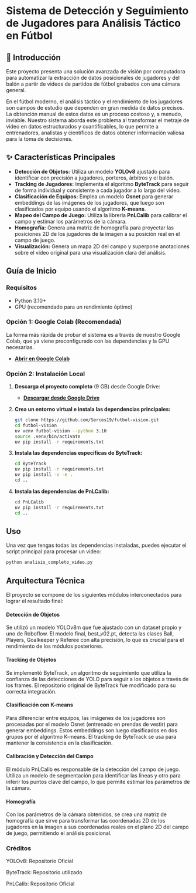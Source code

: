 # Sistema de Detección y Seguimiento de Jugadores para Análisis Táctico en Fútbol

## 📖 Introducción

Este proyecto presenta una solución avanzada de visión por computadora para automatizar la extracción de datos posicionales de jugadores y del balón a partir de videos de partidos de fútbol grabados con una cámara general.

En el fútbol moderno, el análisis táctico y el rendimiento de los jugadores son campos de estudio que dependen en gran medida de datos precisos. La obtención manual de estos datos es un proceso costoso y, a menudo, inviable. Nuestro sistema aborda este problema al transformar el metraje de video en datos estructurados y cuantificables, lo que permite a entrenadores, analistas y científicos de datos obtener información valiosa para la toma de decisiones.

## ✨ Características Principales

* **Detección de Objetos:** Utiliza un modelo **YOLOv8** ajustado para identificar con precisión a jugadores, porteros, árbitros y el balón.
* **Tracking de Jugadores:** Implementa el algoritmo **ByteTrack** para seguir de forma individual y consistente a cada jugador a lo largo del video.
* **Clasificación de Equipos:** Emplea un modelo **Osnet** para generar embeddings de las imágenes de los jugadores, que luego son clasificados por equipo usando el algoritmo **K-means**.
* **Mapeo del Campo de Juego:** Utiliza la librería **PnLCalib** para calibrar el campo y estimar los parámetros de la cámara.
* **Homografía:** Genera una matriz de homografía para proyectar las posiciones 2D de los jugadores de la imagen a su posición real en el campo de juego.
* **Visualización:** Genera un mapa 2D del campo y superpone anotaciones sobre el video original para una visualización clara del análisis.

## Guía de Inicio

### Requisitos

* Python 3.10+
* GPU (recomendado para un rendimiento óptimo)

### Opción 1: Google Colab (Recomendada)

La forma más rápida de probar el sistema es a través de nuestro Google Colab, que ya viene preconfigurado con las dependencias y la GPU necesarias.

* [**Abrir en Google Colab**](https://colab.research.google.com/drive/1fFRrtbZIwJvD_jcA8yWk7GtXhGO6fRKR?usp=sharing)

### Opción 2: Instalación Local

1.  **Descarga el proyecto completo** (9 GB) desde Google Drive:
    * [**Descargar desde Google Drive**](https://drive.google.com/drive/folders/1nP-isGYyQWVDnW2rlkxFp80v3_w38OvL?usp=sharing)

2.  **Crea un entorno virtual e instala las dependencias principales:**
    ```bash
    git clone https://github.com/Serces19/futbol-vision.git
    cd futbol-vision
    uv venv futbol-vision --python 3.10
    source .venv/bin/activate
    uv pip install -r requirements.txt
    ```

3.  **Instala las dependencias específicas de ByteTrack:**
    ```bash
    cd ByteTrack
    uv pip install -r requirements.txt
    uv pip install -v -e .
    cd ..
    ```

4.  **Instala las dependencias de PnLCalib:**
    ```bash
    cd PnLCalib
    uv pip install -r requirements.txt
    cd ..
    ```

## Uso

Una vez que tengas todas las dependencias instaladas, puedes ejecutar el script principal para procesar un video:

```bash
python analisis_completo_video.py
```




## Arquitectura Técnica
El proyecto se compone de los siguientes módulos interconectados para lograr el resultado final:

#### Detección de Objetos
Se utilizó un modelo YOLOv8m que fue ajustado con un dataset propio y uno de Roboflow. El modelo final, best_v02.pt, detecta las clases Ball, Players, Goalkeeper y Referee con alta precisión, lo que es crucial para el rendimiento de los módulos posteriores.

#### Tracking de Objetos
Se implementó ByteTrack, un algoritmo de seguimiento que utiliza la confianza de las detecciones de YOLO para seguir a los objetos a través de los frames. El repositorio original de ByteTrack fue modificado para su correcta integración.

#### Clasificación con K-means
Para diferenciar entre equipos, las imágenes de los jugadores son procesadas por el modelo Osnet (entrenado en prendas de vestir) para generar embeddings. Estos embeddings son luego clasificados en dos grupos por el algoritmo K-means. El tracking de ByteTrack se usa para mantener la consistencia en la clasificación.

#### Calibración y Detección del Campo
El módulo PnLCalib es responsable de la detección del campo de juego. Utiliza un modelo de segmentación para identificar las líneas y otro para inferir los puntos clave del campo, lo que permite estimar los parámetros de la cámara.

#### Homografía
Con los parámetros de la cámara obtenidos, se crea una matriz de homografía que sirve para transformar las coordenadas 2D de los jugadores en la imagen a sus coordenadas reales en el plano 2D del campo de juego, permitiendo el análisis posicional.

### Créditos
YOLOv8: Repositorio Oficial

ByteTrack: Repositorio utilizado

PnLCalib: Repositorio Oficial